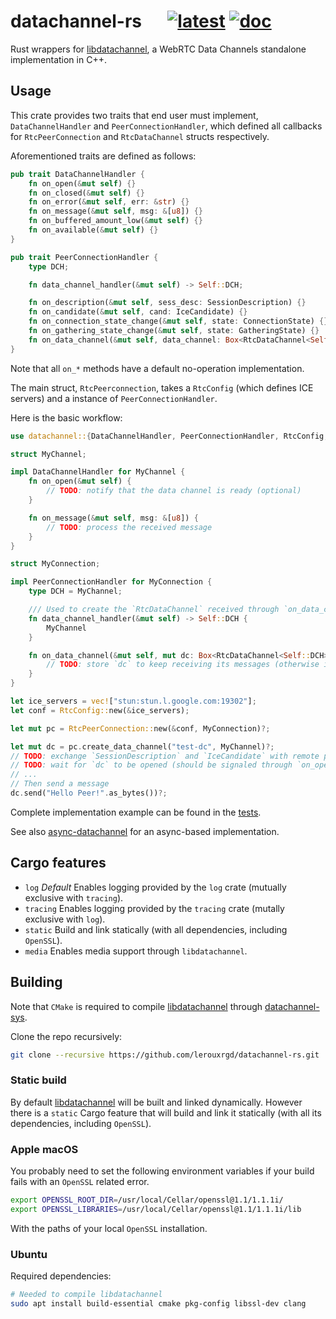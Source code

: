 # datachannel-rs &emsp; [![latest]][crates.io] [![doc]][docs.rs]

[latest]: https://img.shields.io/crates/v/datachannel.svg
[crates.io]: https://crates.io/crates/datachannel
[doc]: https://docs.rs/datachannel/badge.svg
[docs.rs]: https://docs.rs/datachannel

Rust wrappers for [libdatachannel][], a WebRTC Data Channels standalone implementation in C++.

## Usage

This crate provides two traits that end user must implement, `DataChannelHandler` and
`PeerConnectionHandler`, which defined all callbacks for `RtcPeerConnection` and
`RtcDataChannel` structs respectively.

Aforementioned traits are defined as follows:

```rust
pub trait DataChannelHandler {
    fn on_open(&mut self) {}
    fn on_closed(&mut self) {}
    fn on_error(&mut self, err: &str) {}
    fn on_message(&mut self, msg: &[u8]) {}
    fn on_buffered_amount_low(&mut self) {}
    fn on_available(&mut self) {}
}

pub trait PeerConnectionHandler {
    type DCH;

    fn data_channel_handler(&mut self) -> Self::DCH;

    fn on_description(&mut self, sess_desc: SessionDescription) {}
    fn on_candidate(&mut self, cand: IceCandidate) {}
    fn on_connection_state_change(&mut self, state: ConnectionState) {}
    fn on_gathering_state_change(&mut self, state: GatheringState) {}
    fn on_data_channel(&mut self, data_channel: Box<RtcDataChannel<Self::DCH>>) {}
}
```

Note that all `on_*` methods have a default no-operation implementation.

The main struct, `RtcPeerconnection`, takes a `RtcConfig` (which defines ICE servers)
and a instance of `PeerConnectionHandler`.

Here is the basic workflow:

```rust
use datachannel::{DataChannelHandler, PeerConnectionHandler, RtcConfig, RtcPeerConnection};

struct MyChannel;

impl DataChannelHandler for MyChannel {
    fn on_open(&mut self) {
        // TODO: notify that the data channel is ready (optional)
    }

    fn on_message(&mut self, msg: &[u8]) {
        // TODO: process the received message
    }
}

struct MyConnection;

impl PeerConnectionHandler for MyConnection {
    type DCH = MyChannel;

    /// Used to create the `RtcDataChannel` received through `on_data_channel`.
    fn data_channel_handler(&mut self) -> Self::DCH {
        MyChannel
    }

    fn on_data_channel(&mut self, mut dc: Box<RtcDataChannel<Self::DCH>>) {
        // TODO: store `dc` to keep receiving its messages (otherwise it will be dropped)
    }
}

let ice_servers = vec!["stun:stun.l.google.com:19302"];
let conf = RtcConfig::new(&ice_servers);

let mut pc = RtcPeerConnection::new(&conf, MyConnection)?;

let mut dc = pc.create_data_channel("test-dc", MyChannel)?;
// TODO: exchange `SessionDescription` and `IceCandidate` with remote peer
// TODO: wait for `dc` to be opened (should be signaled through `on_open`)
// ...
// Then send a message
dc.send("Hello Peer!".as_bytes())?;
```

Complete implementation example can be found in the [tests](tests).

See also [async-datachannel][] for an async-based implementation.

## Cargo features

- `log` _Default_ Enables logging provided by the `log` crate (mutually exclusive with
  `tracing`).
- `tracing` Enables logging provided by the `tracing` crate (mutally exclusive with `log`).
- `static` Build and link statically (with all dependencies, including `OpenSSL`).
- `media` Enables media support through `libdatachannel`.

## Building

Note that `CMake` is required to compile [libdatachannel][] through
[datachannel-sys](datachannel-sys).

Clone the repo recursively:

```sh
git clone --recursive https://github.com/lerouxrgd/datachannel-rs.git
```

### Static build

By default [libdatachannel][] will be built and linked dynamically. However there is a
`static` Cargo feature that will build and link it statically (with all its
dependencies, including `OpenSSL`).

### Apple macOS

You probably need to set the following environment variables if your build fails with an
`OpenSSL` related error.

```sh
export OPENSSL_ROOT_DIR=/usr/local/Cellar/openssl@1.1/1.1.1i/
export OPENSSL_LIBRARIES=/usr/local/Cellar/openssl@1.1/1.1.1i/lib
```

With the paths of your local `OpenSSL` installation.

### Ubuntu

Required dependencies:

```sh
# Needed to compile libdatachannel
sudo apt install build-essential cmake pkg-config libssl-dev clang
```

[libdatachannel]: https://github.com/paullouisageneau/libdatachannel
[async-datachannel]: https://github.com/wngr/async-datachannel
